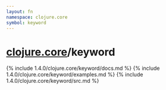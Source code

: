 ```yaml
---
layout: fn
namespace: clojure.core
symbol: keyword
---
```


# [clojure.core](../)/keyword

{% include 1.4.0/clojure.core/keyword/docs.md %}
{% include 1.4.0/clojure.core/keyword/examples.md %}
{% include 1.4.0/clojure.core/keyword/src.md %}


